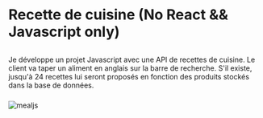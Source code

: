 # Recette de cuisine (No React && Javascript only)

##
Je développe un projet Javascript avec une API de recettes de cuisine. Le client va taper un aliment en anglais sur la barre de recherche. S'il existe, jusqu'à 24 recettes lui seront proposés en fonction des produits stockés dans la base de données.

###
![mealjs](https://github.com/Soulman2131/meal-js/assets/109850920/a48a197e-8322-42fd-b8e2-ff14a0cc19e8)
